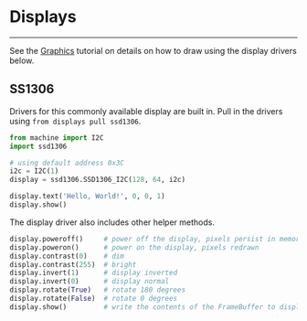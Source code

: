 # Displays

---

See the [Graphics](graphics.md) tutorial on details on how to draw using the display drivers below.

## SS1306

Drivers for this commonly available display are built in. Pull in the drivers using `from displays pull ssd1306`.

```py
from machine import I2C
import ssd1306

# using default address 0x3C
i2c = I2C(1)
display = ssd1306.SSD1306_I2C(128, 64, i2c)

display.text('Hello, World!', 0, 0, 1)
display.show()
```

The display driver also includes other helper methods.

```py
display.poweroff()     # power off the display, pixels persist in memory
display.poweron()      # power on the display, pixels redrawn
display.contrast(0)    # dim
display.contrast(255)  # bright
display.invert(1)      # display inverted
display.invert(0)      # display normal
display.rotate(True)   # rotate 180 degrees
display.rotate(False)  # rotate 0 degrees
display.show()         # write the contents of the FrameBuffer to display memory
```